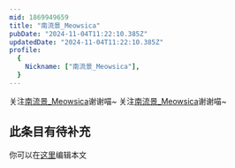 ```yaml
---
mid: 1869949659
title: "南流景_Meowsica"
pubDate: "2024-11-04T11:22:10.385Z"
updatedDate: "2024-11-04T11:22:10.385Z"
profile:
  {
    Nickname: ["南流景_Meowsica"],
  }
---
```


关注[南流景_Meowsica](https://space.bilibili.com/1869949659)谢谢喵~ 关注[南流景_Meowsica](https://space.bilibili.com/1869949659)谢谢喵~

## 此条目有待补充
你可以在[这里](https://github.com/Yuhanawa/VTuber.ICU-Content/edit/master/v/南流景_Meowsica/index.md)编辑本文
